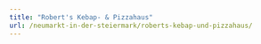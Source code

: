 ```yaml
---
title: "Robert's Kebap- & Pizzahaus"
url: /neumarkt-in-der-steiermark/roberts-kebap-und-pizzahaus/
---
```

